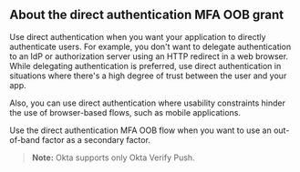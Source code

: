 ## About the direct authentication MFA OOB grant

Use direct authentication when you want your application to directly authenticate users. For example, you don't want to delegate authentication to an IdP or authorization server using an HTTP redirect in a web browser. While delegating authentication is preferred, use direct authentication in situations where there's a high degree of trust between the user and your app.

Also, you can use direct authentication where usability constraints hinder the use of browser-based flows, such as mobile applications.

Use the direct authentication MFA OOB flow when you want to use an out-of-band factor as a secondary factor.

>**Note:** Okta supports only Okta Verify Push.
